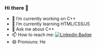 ### Hi there 👋

- 🔭 I’m currently working on C++
- 🌱 I’m currently learning HTML/CSS/JS
- 💬 Ask me about C++
- 📫 How to reach me: [![Linkedin Badge](https://img.shields.io/badge/-Linkedin-000?style=quare&labelColor=0077b5&logo=Linkedin&logoColor=white&link=link)](link) 
- 😄 Pronouns: He
